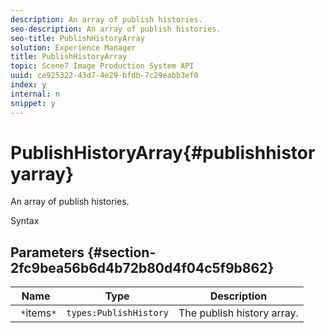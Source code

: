 ```yaml
---
description: An array of publish histories.
seo-description: An array of publish histories.
seo-title: PublishHistoryArray
solution: Experience Manager
title: PublishHistoryArray
topic: Scene7 Image Production System API
uuid: ce925322-43d7-4e29-bfdb-7c29eabb3ef0
index: y
internal: n
snippet: y
---
```


# PublishHistoryArray{#publishhistoryarray}

An array of publish histories.

 Syntax 

## Parameters {#section-2fc9bea56b6d4b72b80d4f04c5f9b862}

|  Name  | Type  | Description  |
|---|---|---|
|  ` *`items`*`  | `types:PublishHistory`  | The publish history array.  |

